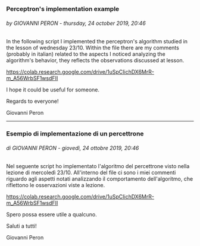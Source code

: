 ### Perceptron's implementation example
###### by GIOVANNI PERON - thursday, 24 october 2019, 20:46

In the following script I implemented the perceptron's algorithm studied in the lesson of wednesday 23/10. Within the file there are my comments (probably  in italian) related to the aspects I noticed analyzing the algorithm's behavior, they reflects the observations discussed at lesson.

https://colab.research.google.com/drive/1uSpCIichDX6MrR-m_A56WrbSF1wsdFII

I hope it could be useful for someone.

Regards to everyone!

Giovanni Peron

---

### Esempio di implementazione di un percettrone
###### di GIOVANNI PERON - giovedì, 24 ottobre 2019, 20:46
 
Nel seguente script ho implementato l'algoritmo del percettrone visto nella lezione di mercoledì 23/10. All'interno del file ci sono i miei commenti riguardo agli aspetti notati analizzando il comportamento dell'algoritmo, che riflettono le osservazioni viste a lezione.

https://colab.research.google.com/drive/1uSpCIichDX6MrR-m_A56WrbSF1wsdFII

Spero possa essere utile a qualcuno.



Saluti a tutti!

Giovanni Peron
